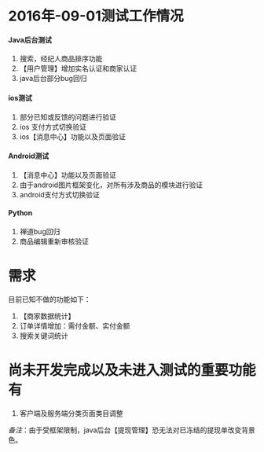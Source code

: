 # 2016年-09-01测试工作情况

#### Java后台测试

1. 搜索，经纪人商品排序功能
2. 【用户管理】增加实名认证和商家认证
3. java后台部分bug回归

#### ios测试

1. 部分已知或反馈的问题进行验证
2. ios 支付方式切换验证
3. ios【消息中心】功能以及页面验证


#### Android测试

1. 【消息中心】功能以及页面验证
2. 由于android图片框架变化，对所有涉及商品的模块进行验证
3. android支付方式切换验证

#### Python

1. 禅道bug回归
2. 商品编辑重新审核验证


# 需求

目前已知不做的功能如下：

1. 【商家数据统计】
2. 订单详情增加：需付金额、实付金额
3. 搜索关键词统计


# 尚未开发完成以及未进入测试的重要功能有

1. 客户端及服务端分类页面类目调整

*备注*：由于受框架限制，java后台【提现管理】恐无法对已冻结的提现单改变背景色。
